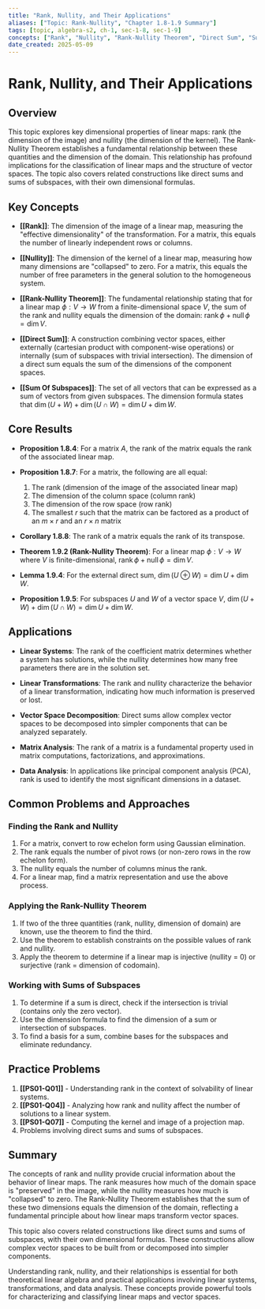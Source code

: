 ```yaml
---
title: "Rank, Nullity, and Their Applications"
aliases: ["Topic: Rank-Nullity", "Chapter 1.8-1.9 Summary"]
tags: [topic, algebra-s2, ch-1, sec-1-8, sec-1-9]
concepts: ["Rank", "Nullity", "Rank-Nullity Theorem", "Direct Sum", "Sum of Subspaces"]
date_created: 2025-05-09
---
```


# Rank, Nullity, and Their Applications

## Overview
This topic explores key dimensional properties of linear maps: rank (the dimension of the image) and nullity (the dimension of the kernel). The Rank-Nullity Theorem establishes a fundamental relationship between these quantities and the dimension of the domain. This relationship has profound implications for the classification of linear maps and the structure of vector spaces. The topic also covers related constructions like direct sums and sums of subspaces, with their own dimensional formulas.

## Key Concepts
- **[[Rank]]**: The dimension of the image of a linear map, measuring the "effective dimensionality" of the transformation. For a matrix, this equals the number of linearly independent rows or columns.

- **[[Nullity]]**: The dimension of the kernel of a linear map, measuring how many dimensions are "collapsed" to zero. For a matrix, this equals the number of free parameters in the general solution to the homogeneous system.

- **[[Rank-Nullity Theorem]]**: The fundamental relationship stating that for a linear map $\phi: V \rightarrow W$ from a finite-dimensional space $V$, the sum of the rank and nullity equals the dimension of the domain: $\operatorname{rank} \phi + \operatorname{null} \phi = \dim V$.

- **[[Direct Sum]]**: A construction combining vector spaces, either externally (cartesian product with component-wise operations) or internally (sum of subspaces with trivial intersection). The dimension of a direct sum equals the sum of the dimensions of the component spaces.

- **[[Sum Of Subspaces]]**: The set of all vectors that can be expressed as a sum of vectors from given subspaces. The dimension formula states that $\dim(U + W) + \dim(U \cap W) = \dim U + \dim W$.

## Core Results
- **Proposition 1.8.4**: For a matrix $A$, the rank of the matrix equals the rank of the associated linear map.

- **Proposition 1.8.7**: For a matrix, the following are all equal:
  1. The rank (dimension of the image of the associated linear map)
  2. The dimension of the column space (column rank)
  3. The dimension of the row space (row rank)
  4. The smallest $r$ such that the matrix can be factored as a product of an $m \times r$ and an $r \times n$ matrix

- **Corollary 1.8.8**: The rank of a matrix equals the rank of its transpose.

- **Theorem 1.9.2 (Rank-Nullity Theorem)**: For a linear map $\phi: V \rightarrow W$ where $V$ is finite-dimensional, $\operatorname{rank} \phi + \operatorname{null} \phi = \dim V$.

- **Lemma 1.9.4**: For the external direct sum, $\dim(U \oplus W) = \dim U + \dim W$.

- **Proposition 1.9.5**: For subspaces $U$ and $W$ of a vector space $V$, $\dim(U + W) + \dim(U \cap W) = \dim U + \dim W$.

## Applications
- **Linear Systems**: The rank of the coefficient matrix determines whether a system has solutions, while the nullity determines how many free parameters there are in the solution set.

- **Linear Transformations**: The rank and nullity characterize the behavior of a linear transformation, indicating how much information is preserved or lost.

- **Vector Space Decomposition**: Direct sums allow complex vector spaces to be decomposed into simpler components that can be analyzed separately.

- **Matrix Analysis**: The rank of a matrix is a fundamental property used in matrix computations, factorizations, and approximations.

- **Data Analysis**: In applications like principal component analysis (PCA), rank is used to identify the most significant dimensions in a dataset.

## Common Problems and Approaches
### Finding the Rank and Nullity
1. For a matrix, convert to row echelon form using Gaussian elimination.
2. The rank equals the number of pivot rows (or non-zero rows in the row echelon form).
3. The nullity equals the number of columns minus the rank.
4. For a linear map, find a matrix representation and use the above process.

### Applying the Rank-Nullity Theorem
1. If two of the three quantities (rank, nullity, dimension of domain) are known, use the theorem to find the third.
2. Use the theorem to establish constraints on the possible values of rank and nullity.
3. Apply the theorem to determine if a linear map is injective (nullity = 0) or surjective (rank = dimension of codomain).

### Working with Sums of Subspaces
1. To determine if a sum is direct, check if the intersection is trivial (contains only the zero vector).
2. Use the dimension formula to find the dimension of a sum or intersection of subspaces.
3. To find a basis for a sum, combine bases for the subspaces and eliminate redundancy.

## Practice Problems
1. **[[PS01-Q01]]** - Understanding rank in the context of solvability of linear systems.
2. **[[PS01-Q04]]** - Analyzing how rank and nullity affect the number of solutions to a linear system.
3. **[[PS01-Q07]]** - Computing the kernel and image of a projection map.
4. Problems involving direct sums and sums of subspaces.

## Summary
The concepts of rank and nullity provide crucial information about the behavior of linear maps. The rank measures how much of the domain space is "preserved" in the image, while the nullity measures how much is "collapsed" to zero. The Rank-Nullity Theorem establishes that the sum of these two dimensions equals the dimension of the domain, reflecting a fundamental principle about how linear maps transform vector spaces.

This topic also covers related constructions like direct sums and sums of subspaces, with their own dimensional formulas. These constructions allow complex vector spaces to be built from or decomposed into simpler components.

Understanding rank, nullity, and their relationships is essential for both theoretical linear algebra and practical applications involving linear systems, transformations, and data analysis. These concepts provide powerful tools for characterizing and classifying linear maps and vector spaces.
